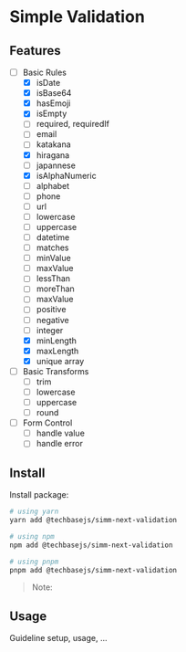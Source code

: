 # Simple Validation

## Features

- [ ] Basic Rules
  - [x] isDate
  - [x] isBase64
  - [x] hasEmoji
  - [x] isEmpty
  - [ ] required, requiredIf
  - [ ] email
  - [ ] katakana
  - [x] hiragana
  - [ ] japannese
  - [x] isAlphaNumeric
  - [ ] alphabet
  - [ ] phone
  - [ ] url
  - [ ] lowercase
  - [ ] uppercase
  - [ ] datetime
  - [ ] matches
  - [ ] minValue
  - [ ] maxValue
  - [ ] lessThan
  - [ ] moreThan
  - [ ] maxValue
  - [ ] positive
  - [ ] negative
  - [ ] integer
  - [x] minLength
  - [x] maxLength
  - [x] unique array
- [ ] Basic Transforms
  - [ ] trim
  - [ ] lowercase
  - [ ] uppercase
  - [ ] round
- [ ] Form Control
  - [ ] handle value
  - [ ] handle error

## Install

Install package:

```sh
# using yarn
yarn add @techbasejs/simm-next-validation

# using npm
npm add @techbasejs/simm-next-validation

# using pnpm
pnpm add @techbasejs/simm-next-validation
```

> Note:

## Usage

Guideline setup, usage, ...
